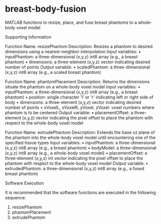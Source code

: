 # breast-body-fusion
MATLAB functions to resize, place, and fuse breast phantoms to a whole-body voxel model

Supporting Information

Function Name: resizePhantom
Description: Resizes a phantom to desired dimensions using a nearest-neighbor interpolation
Input variables:
•	inputPhantom: a three-dimensional (x,y,z) int8 array (e.g., a breast phantom)
•	dimensions: a three-element (x,y,z) vector indicating desired number of points
Output variable:
•	scaledPhantom: a three-dimensional (x,y,z) int8 array (e.g., a scaled breast phantom)

Function Name: phantomPlacement
Description: Returns the dimensions situate the phantom on a whole-body voxel model
Input variables:
•	inputPhantom: a three-dimensional (x,y,z) int8 array (e.g., a breast phantom)
•	position: single character 'l' or 'r' indicating left or right side of body
•	dimensions: a three-element (x,y,z) vector indicating desired number of points
•	xVoxelL, xVoxelR, yVoxel, zVoxel: voxel numbers where phantom is to be centered
Output variable:
•	placementOffset: a three-element (x,y,z) vector indicating the pixel offset to place the phantom with respect to the whole-body voxel model

Function Name: extrudePhantom
Description: Extends the base xz plane of the phantom into the whole-body voxel model until encountering one of the specified tissue types
Input variables:
•	inputPhantom: a three-dimensional (x,y,z) int8 array (e.g., a breast phantom)
•	bodyModel: a three-dimensional (x,y,z) int8 array (e.g., a whole-body voxel model)
•	placementOffset: a three-element (x,y,z) int vector indicating the pixel offset to place the phantom with respect to the whole-body voxel model
Output variable:
•	extrudedPhantom: a three-dimensional (x,y,z) int8 array (e.g., a fused breast phantom)

Software Execution

It is recommended that the software functions are executed in the following sequence: 
1)	resizePhantom
2)	phantomPlacement
3)	extrudePhantom

